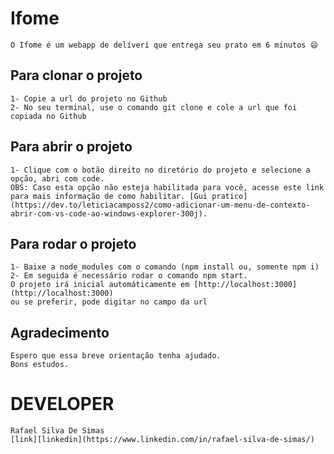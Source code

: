# Ifome 
```
O Ifome é um webapp de delíveri que entrega seu prato em 6 minutos 😄
```

## Para clonar o projeto
```
1- Copie a url do projeto no Github
2- No seu terminal, use o comando git clone e cole a url que foi copiada no Github
```
## Para abrir o projeto
```
1- Clique com o botão direito no diretório do projeto e selecione a opção, abri com code.
OBS: Caso esta opção não esteja habilitada para você, acesse este link para mais informação de como habilitar. [Gui pratico](https://dev.to/leticiacamposs2/como-adicionar-um-menu-de-contexto-abrir-com-vs-code-ao-windows-explorer-300j).
```

## Para rodar o projeto

```
1- Baixe a node_modules com o comando (npm install ou, somente npm i)
2- Em seguida é necessário rodar o comando npm start.
O projeto irá inicial automáticamente em [http://localhost:3000](http://localhost:3000)
ou se preferir, pode digitar no campo da url
```


## Agradecimento

```
Espero que essa breve orientação tenha ajudado.
Bons estudos.
```

# DEVELOPER
```
Rafael Silva De Simas
[link][linkedin](https://www.linkedin.com/in/rafael-silva-de-simas/)
```




